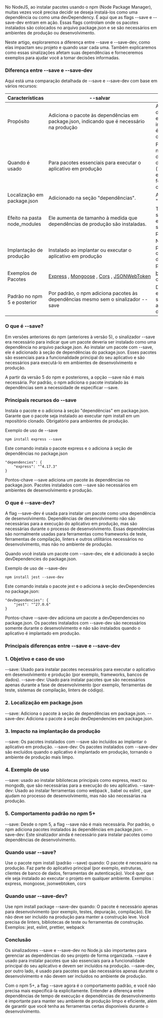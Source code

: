 No NodeJS, ao instalar pacotes usando o npm (Node Package Manager), muitas vezes você precisa decidir se deseja instalá-los como uma dependência ou como uma devDependency. É aqui que as flags --save e --save-dev entram em ação. Essas flags controlam onde os pacotes instalados são colocados no arquivo package.json e se são necessários em ambientes de produção ou desenvolvimento.

Neste artigo, exploraremos a diferença entre --save e --save-dev, como elas impactam seu projeto e quando usar cada uma. Também explicaremos como essas sinalizações afetam suas dependências e forneceremos exemplos para ajudar você a tomar decisões informadas.

### Diferença entre --save e --save-dev
Aqui está uma comparação detalhada de --save e --save-dev com base em vários recursos:

|Características|--salvar|--salvar-dev|
|---|---|---|
|Propósito|Adiciona o pacote às dependências em package.json, indicando que é necessário na produção|Adiciona o pacote a devDependencies em package.json, indicando que ele só é necessário durante o desenvolvimento|
|Quando é usado|Para pacotes essenciais para executar o aplicativo em produção|Para pacotes necessários apenas durante o desenvolvimento (por exemplo, estruturas de teste, ferramentas de construção)|
|Localização em package.json|Adicionado na seção "dependências".|Adicionado na seção "devDependencies".|
|Efeito na pasta node_modules|Ele aumenta de tamanho à medida que dependências de produção são instaladas.|Também aumenta seu tamanho, mas essas dependências são ignoradas na produção.|
|Implantação de produção|Instalado ao implantar ou executar o aplicativo em produção|Não instalado em produção, reduzindo o tamanho das dependências de produção|
|Exemplos de Pacotes|[Express](https://www.geeksforgeeks.org/node-js/express-js/) , [Mongoose](https://www.geeksforgeeks.org/node-js/mongoose-tutorial/) , [Cors](https://www.geeksforgeeks.org/node-js/npm-cors/) , [JSONWebToken](https://www.geeksforgeeks.org/web-tech/json-web-token-jwt/)|[brincadeira](https://www.geeksforgeeks.org/node-js/jest-npm/) , [mocha](https://www.geeksforgeeks.org/javascript/introduction-to-mocha/) , chai, [eslint](https://www.geeksforgeeks.org/javascript/eslint-pluggable-javascript-linter/) , [webpack](https://www.geeksforgeeks.org/javascript/what-is-webpack/)|
|Padrão no npm 5 e posterior|Por padrão, o npm adiciona pacotes às dependências mesmo sem o sinalizador --save|Deve usar explicitamente --save-dev para adicionar a devDependencies|
### O que é --save?
Em versões anteriores do npm (anteriores à versão 5), o sinalizador --save era necessário para indicar que um pacote deveria ser instalado como uma dependência no arquivo package.json. Ao instalar um pacote com --save, ele é adicionado à seção de dependências do package.json. Esses pacotes são essenciais para a funcionalidade principal do seu aplicativo e são necessários para executá-lo em ambientes de desenvolvimento e produção.

A partir da versão 5 do npm e posteriores, a opção --save não é mais necessária. Por padrão, o npm adiciona o pacote instalado às dependências sem a necessidade de especificar --save.

### Principais recursos do --save
Instala o pacote e o adiciona à seção "dependências" em package.json.
Garante que o pacote seja instalado ao executar npm install em um repositório clonado.
Obrigatório para ambientes de produção.

Exemplo de uso de --save
```
npm install express --save
```

Este comando instala o pacote express e o adiciona à seção de dependências no package.json
```
"dependencies": {
    "express": "^4.17.3"
}
```

Pontos-chave
--save adiciona um pacote às dependências no package.json.
Pacotes instalados com --save são necessários em ambientes de desenvolvimento e produção.

### O que é --save-dev?
A flag --save-dev é usada para instalar um pacote como uma dependência de desenvolvimento. Dependências de desenvolvimento não são necessárias para a execução do aplicativo em produção, mas são necessárias durante o processo de desenvolvimento. Essas dependências são normalmente usadas para ferramentas como frameworks de teste, ferramentas de compilação, linters e outros utilitários necessários no desenvolvimento, mas não no ambiente de produção.

Quando você instala um pacote com --save-dev, ele é adicionado à seção devDependencies do package.json.

Exemplo de uso de --save-dev
```
npm install jest --save-dev
```

Este comando instala o pacote jest e o adiciona à seção devDependencies no package.json:
```
"devDependencies": {
    "jest": "^27.0.6"
}
```

Pontos-chave
--save-dev adiciona um pacote a devDependencies no package.json.
Os pacotes instalados com --save-dev são necessários somente durante o desenvolvimento e não são instalados quando o aplicativo é implantado em produção.

### Principais diferenças entre --save e --save-dev

### 1. Objetivo e caso de uso
--save: Usado para instalar pacotes necessários para executar o aplicativo em desenvolvimento e produção (por exemplo, frameworks, bancos de dados).
--save-dev: Usado para instalar pacotes que são necessários apenas durante a fase de desenvolvimento (por exemplo, ferramentas de teste, sistemas de compilação, linters de código).

### 2. Localização em package.json
--save: Adiciona o pacote à seção de dependências em package.json.
--save-dev: Adiciona o pacote à seção devDependencies em package.json.

### 3. Impacto na implantação da produção
--save: Os pacotes instalados com --save são incluídos ao implantar o aplicativo em produção.
--save-dev: Os pacotes instalados com --save-dev são excluídos quando o aplicativo é implantado em produção, tornando o ambiente de produção mais limpo.

### 4. Exemplo de uso
--save: usado ao instalar bibliotecas principais como express, react ou mongodb, que são necessárias para a execução do seu aplicativo.
--save-dev: Usado ao instalar ferramentas como webpack , babel ou eslint , que ajudam no processo de desenvolvimento, mas não são necessárias na produção.

### 5. Comportamento padrão no npm 5+
--save: Desde o npm 5, a flag --save não é mais necessária. Por padrão, o npm adiciona pacotes instalados às dependências em package.json.
--save-dev: Este sinalizador ainda é necessário para instalar pacotes como dependências de desenvolvimento.


### Quando usar --save?
Use o pacote npm install (padrão --save) quando:
O pacote é necessário na produção.
Faz parte do aplicativo principal (por exemplo, estruturas, clientes de banco de dados, ferramentas de autenticação).
Você quer que ele seja instalado ao executar o projeto em qualquer ambiente.
Exemplos : express, mongoose, jsonwebtoken, cors


### Quando usar --save-dev?
Use npm install package --save-dev quando:
O pacote é necessário apenas para desenvolvimento (por exemplo, testes, depuração, compilação).
Ele não deve ser incluído na produção para manter a construção leve.
Você precisa de linters, bibliotecas de teste ou ferramentas de construção.
Exemplos: jest, eslint, prettier, webpack

### Conclusão
Os sinalizadores --save e --save-dev no Node.js são importantes para gerenciar as dependências do seu projeto de forma organizada. --save é usado para instalar pacotes que são essenciais para a funcionalidade principal do seu aplicativo e devem ser incluídos na produção. --save-dev, por outro lado, é usado para pacotes que são necessários apenas durante o desenvolvimento e não devem ser incluídos no ambiente de produção.

Com o npm 5+, a flag --save agora é o comportamento padrão, e você não precisa mais especificá-la explicitamente. Entender a diferença entre dependências de tempo de execução e dependências de desenvolvimento é importante para manter seu ambiente de produção limpo e eficiente, além de garantir que você tenha as ferramentas certas disponíveis durante o desenvolvimento.














